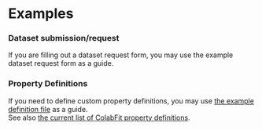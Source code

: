 # Examples

### Dataset submission/request
If you are filling out a dataset request form, you may use the example dataset request form as a guide.

### Property Definitions
If you need to define custom property definitions, you may use [the example definition file](https://github.com/gpwolfe/colabfit-data/blob/main/examples/example_property_definitions.py) as a guide.  
See also [the current list of ColabFit property definitions](https://materials.colabfit.org/browse/property-definitions).
